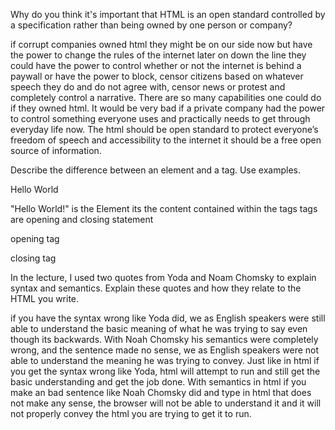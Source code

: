 Why do you think it's important that HTML is an open standard controlled by a specification rather than being owned by one person or company?


if corrupt companies owned html they might be on our side now but have the power to change the rules of the internet later on down the line they could have the power to control whether or not the internet is behind a paywall  or have the power to block, censor citizens based on whatever speech they do and do not agree with, censor news or protest and completely control a narrative. There are so many capabilities one could do if they owned html. It would be very bad if a private company had the power to control something everyone uses and practically needs to get through everyday life now. The html should be open standard to protect everyone’s freedom of speech and accessibility to the internet it should be a free open source of information.


Describe the difference between an element and a tag. Use examples.

<p> Hello World </p>
"Hello World!" is the Element its the content contained within the tags 
 tags are opening and closing statement <p> opening tag </p> closing tag 



In the lecture, I used two quotes from Yoda and Noam Chomsky to explain syntax and semantics. Explain these quotes and how they relate to the HTML you write.


if you have the syntax wrong like Yoda did, we as English speakers were still able to understand the basic meaning of what he was trying to say even though its backwards. With Noah Chomsky his semantics were completely wrong, and the sentence made no sense, we as English speakers were not able to understand the meaning he was trying to convey. Just like in html if you get the syntax wrong like Yoda, html will attempt to run and still get the basic understanding and get the job done. With semantics in html if you make an bad sentence like Noah Chomsky did and type in html that does not make any sense, the browser will not be able to understand it and it will not properly convey the html you are trying to get it to run.
